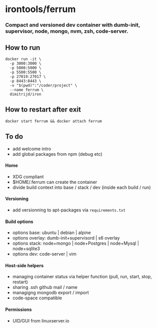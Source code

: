 # irontools/ferrum 

### Compact and versioned dev container with dumb-init, supervisor, node, mongo, nvm, zsh, code-server.


## How to run
```
docker run -it \
  -p 3000:3000 \
  -p 5000:5000 \
  -p 5500:5500 \
  -p 27019:27017 \
  -p 8443:8443 \
  -v "$(pwd)":"/coder/project" \
  --name ferrum \
  dimitrijd/iron
```

## How to restart after exit
```
docker start ferrum && docker attach ferrum
```


## To do
- add welcome intro 
- add global packages from npm (debug etc)

#### Home
- XDG compliant
- $HOME/.ferrum can create the container 
- divide build context into base / stack / dev (inside each build / run)

#### Versioning
- add versionning to apt-packages via `requirements.txt`

#### Build options
- options base: ubuntu | debian | alpine
- options overlay: dumb-init+supervisord | s6 overlay
- options stack: node+mongo | node+Postgres | node+Mysql | node+sqlite3
- options dev: code-server | vim

#### Host-side helpers
- managing container status via helper function (pull, run, start, stop, restart)
- sharing .ssh github  mail / name
- managigng mongodb export / import
- code-space compatible

#### Permissions
- UID/GUI from linuxserver.io
